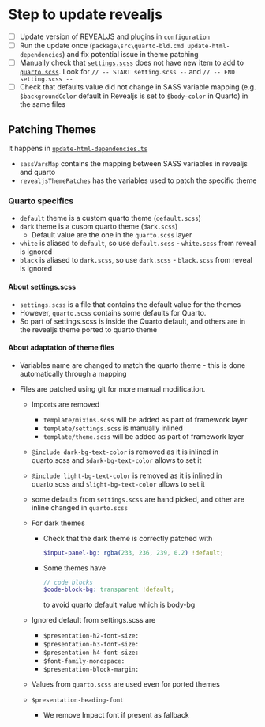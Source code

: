 # Step to update revealjs

- [ ] Update version of REVEALJS and plugins in [`configuration`](../configuration)
- [ ] Run the update once (`package\src\quarto-bld.cmd update-html-dependencies`) and fix potential issue in theme patching
- [ ] Manually check that [`settings.scss`](../src/resources/formats/revealjs/reveal/css/theme/template\settings.scss) does not have new item to add to [`quarto.scss`](../src/resources/formats/revealjs/quarto.scss). Look for `// -- START setting.scss --` and `// -- END setting.scss --`
- [ ] Check that defaults value did not change in SASS variable mapping (e.g. `$backgroundColor` default in Revealjs is set to `$body-color` in Quarto) in the same files

## Patching Themes

It happens in [`update-html-dependencies.ts`](../package/src/common/update-html-dependencies.ts)

- `sassVarsMap` contains the mapping between SASS variables in revealjs and quarto
- `revealjsThemePatches` has the variables used to patch the specific theme

### Quarto specifics

- `default` theme is a custom quarto theme (`default.scss`)
- `dark` theme is a cusom quarto theme (`dark.scss`)
  - Default value are the one in the `quarto.scss` layer
- `white` is aliased to `default`, so use `default.scss` - `white.scss` from reveal is ignored
- `black` is aliased to `dark.scss`, so use `dark.scss` - `black.scss` from reveal is ignored

#### About settings.scss

- `settings.scss` is a file that contains the default value for the themes
- However, `quarto.scss` contains some defaults for Quarto.
- So part of settings.scss is inside the Quarto default, and others are in the revealjs theme ported to quarto theme

#### About adaptation of theme files

- Variables name are changed to match the quarto theme - this is done automatically through a mapping
- Files are patched using git for more manual modification.

  - Imports are removed
    - `template/mixins.scss` will be added as part of framework layer
    - `template/settings.scss` is manually inlined
    - `template/theme.scss` will be added as part of framework layer
  - `@include dark-bg-text-color` is removed as it is inlined in quarto.scss and `$dark-bg-text-color` allows to set it
  - `@include light-bg-text-color` is removed as it is inlined in quarto.scss and `$light-bg-text-color` allows to set it

  - some defaults from `settings.scss` are hand picked, and other are inline changed in `quarto.scss`

  - For dark themes

    - Check that the dark theme is correctly patched with
      ```scss
      $input-panel-bg: rgba(233, 236, 239, 0.2) !default;
      ```
    - Some themes have
      ```scss
      // code blocks
      $code-block-bg: transparent !default;
      ```
      to avoid quarto default value which is body-bg

  - Ignored default from settings.scss are
    - `$presentation-h2-font-size:`
    - `$presentation-h3-font-size:`
    - `$presentation-h4-font-size:`
    - `$font-family-monospace:`
    - `$presentation-block-margin:`
  - Values from `quarto.scss` are used even for ported themes

  - `$presentation-heading-font`
    - We remove Impact font if present as fallback
